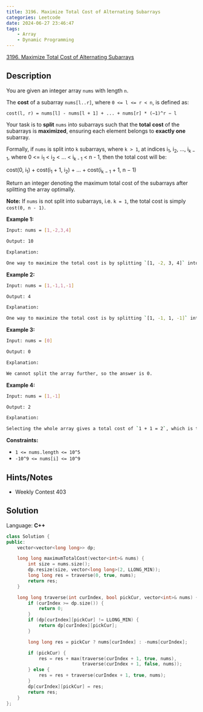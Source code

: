 ```yaml
---
title: 3196. Maximize Total Cost of Alternating Subarrays
categories: Leetcode
date: 2024-06-27 23:46:47
tags:
    - Array
    - Dynamic Programming
---
```


[3196. Maximize Total Cost of Alternating Subarrays](https://leetcode.com/problems/maximize-total-cost-of-alternating-subarrays/description/)

## Description

You are given an integer array `nums` with length `n`.

The **cost** of a subarray `nums[l..r]`, where `0 <= l <= r < n`, is defined as:

`cost(l, r) = nums[l] - nums[l + 1] + ... + nums[r] * (−1)^r − l`

Your task is to **split** `nums` into subarrays such that the **total** **cost** of the subarrays is **maximized**, ensuring each element belongs to **exactly one**  subarray.

Formally, if `nums` is split into `k` subarrays, where `k > 1`, at indices i<sub>1</sub>, i<sub>2</sub>, ..., i<sub>k − 1</sub>, where 0 <= i<sub>1</sub> < i<sub>2</sub> < ... < i<sub>k - 1</sub> < n - 1, then the total cost will be:

cost(0, i<sub>1</sub>) + cost(i<sub>1</sub> + 1, i<sub>2</sub>) + ... + cost(i<sub>k − 1</sub> + 1, n − 1)

Return an integer denoting the maximum total cost of the subarrays after splitting the array optimally.

**Note:**  If `nums` is not split into subarrays, i.e. `k = 1`, the total cost is simply `cost(0, n - 1)`.

**Example 1:**

```bash
Input: nums = [1,-2,3,4]

Output: 10

Explanation:

One way to maximize the total cost is by splitting `[1, -2, 3, 4]` into subarrays `[1, -2, 3]` and `[4]`. The total cost will be `(1 + 2 + 3) + 4 = 10`.
```

**Example 2:**

```bash
Input: nums = [1,-1,1,-1]

Output: 4

Explanation:

One way to maximize the total cost is by splitting `[1, -1, 1, -1]` into subarrays `[1, -1]` and `[1, -1]`. The total cost will be `(1 + 1) + (1 + 1) = 4`.
```

**Example 3:**

```bash
Input: nums = [0]

Output: 0

Explanation:

We cannot split the array further, so the answer is 0.
```

**Example 4:**

```bash
Input: nums = [1,-1]

Output: 2

Explanation:

Selecting the whole array gives a total cost of `1 + 1 = 2`, which is the maximum.
```

**Constraints:**

- `1 <= nums.length <= 10^5`
- `-10^9 <= nums[i] <= 10^9`

## Hints/Notes

- Weekly Contest 403

## Solution

Language: **C++**

```C++
class Solution {
public:
    vector<vector<long long>> dp;

    long long maximumTotalCost(vector<int>& nums) {
        int size = nums.size();
        dp.resize(size, vector<long long>(2, LLONG_MIN));
        long long res = traverse(0, true, nums);
        return res;
    }

    long long traverse(int curIndex, bool pickCur, vector<int>& nums) {
        if (curIndex >= dp.size()) {
            return 0;
        }
        if (dp[curIndex][pickCur] != LLONG_MIN) {
            return dp[curIndex][pickCur];
        }

        long long res = pickCur ? nums[curIndex] : -nums[curIndex];

        if (pickCur) {
            res = res + max(traverse(curIndex + 1, true, nums),
                            traverse(curIndex + 1, false, nums));
        } else {
            res = res + traverse(curIndex + 1, true, nums);
        }
        dp[curIndex][pickCur] = res;
        return res;
    }
};
```

